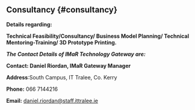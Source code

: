 ## Consultancy {#consultancy}

**Details regarding:**

**Technical Feasibility/Consultancy/ Business Model Planning/ Technical Mentoring-Training/ 3D Prototype Printing.**

**_The Contact Details of IMaR Technology Gateway are:_**

**Contact: Daniel Riordan, IMaR Gateway Manager**

**Address**:South Campus, IT Tralee, Co. Kerry

**Phone:** 066 7144216

**Email:** daniel.riordan@staff.ittralee.ie